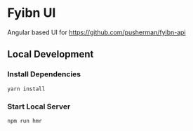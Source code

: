 # Fyibn UI

Angular based UI for https://github.com/pusherman/fyibn-api

## Local Development

### Install Dependencies

`yarn install`

### Start Local Server

`npm run hmr`

